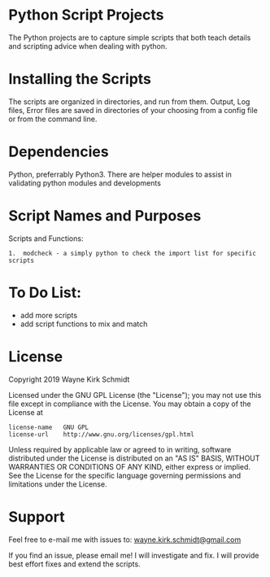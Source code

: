 Python Script Projects
======================
The Python projects are to capture simple scripts that both 
teach details and scripting advice when dealing with python.

Installing the Scripts
=======================

The scripts are organized in directories, and run from them.
Output, Log files, Error files are saved in directories of your 
choosing from a config file or from the command line.

Dependencies
============

Python, preferrably Python3. There are helper modules to assist
in validating python modules and developments

Script Names and Purposes
=========================

Scripts and Functions:

    1.  modcheck - a simply python to check the import list for specific scripts
        
To Do List:
===========

* add more scripts
* add script functions to mix and match

License
=======

Copyright 2019 Wayne Kirk Schmidt

Licensed under the GNU GPL License (the "License");
you may not use this file except in compliance with the License.
You may obtain a copy of the License at

    license-name   GNU GPL
    license-url    http://www.gnu.org/licenses/gpl.html

Unless required by applicable law or agreed to in writing, software
distributed under the License is distributed on an "AS IS" BASIS,
WITHOUT WARRANTIES OR CONDITIONS OF ANY KIND, either express or implied.
See the License for the specific language governing permissions and
limitations under the License.

Support
=======

Feel free to e-mail me with issues to: wayne.kirk.schmidt@gmail.com

If you find an issue, please email me! I will investigate and fix.
I will provide best effort fixes and extend the scripts.
